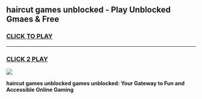 
## haircut games unblocked - Play Unblocked Gmaes & Free
<h3>
<a href="https://premium.freeplayer.one?title=haircut_games_unblocked&ref=20F">CLICK TO PLAY</a></h3>
<hr>

<h3>
<a href="https://premium.freeplayer.one?title=haircut_games_unblocked&ref=20F">CLICK 2 PLAY</a>
  
</h3>

<a href="https://premium.freeplayer.one?title=haircut_games_unblocked&ref=20F/"><img src="https://clearcache.store/games.png"></a>


**haircut games unblocked games unblocked: Your Gateway to Fun and Accessible Online Gaming**
